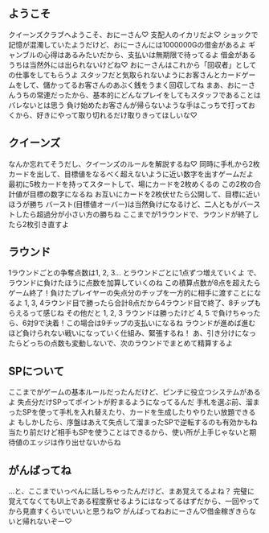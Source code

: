 ## ようこそ

クイーンズクラブへようこそ、おにーさん♡
支配人のイカリだよ♡
ショックで記憶が混濁していたようだけど、おにーさんには1000000Gの借金があるよ
ギャンブルの心得はあるみたいだから、支払いは無期限で待ってるよ
借金があるうちは当然外には出られないけどね♡
おにーさんはこれから「回収者」としての仕事をしてもらうよ
スタッフだと気取られないようにお客さんとカードゲームをして、儲かってるお客さんのあぶく銭をうまく回収してね
まあ、おにーさんうちの常連だったから、基本的にどんなプレイをしてもスタッフであることはバレないとは思う
負け始めたお客さんが帰らないような手はこっちで打っておくから、好きにやって取り切れるだけ取りきってほしいな♡

## クイーンズ

なんか忘れてそうだし、クイーンズのルールを解説するね♡
同時に手札から2枚カードを出して、目標値をなるべく超えないように近い数字を出すゲームだよ
最初に5枚カードを持ってスタートして、場にカードを2枚めくるの
この2枚の合計値が目標の数字になるね
お互いにカードを2枚伏せたら公開して、目標に近いほうが勝ち
バースト(目標値オーバー)は当然負けになるけど、二人ともがバーストしたら超過分が小さい方の勝ちね
ここまでが1ラウンドで、ラウンドが終了したら2枚引き直すよ

## ラウンド

1ラウンドごとの争奪点数は1, 2, 3... とラウンドごとに1点ずつ増えていくよ
で、ラウンドに負けたほうに点数を加算していくのね
この積算点数が8点を超えたらゲーム終了！負けたプレイヤーの失点分のチップを一方的に相手に渡すことになるよ
1, 3, 4ラウンド目で勝ったら合計8点だから4ラウンド目で終了、8チップもらえるって感じね
その他だと 1, 2, 3 ラウンドは勝ったけど 4, 5 で負けちゃったら、6対9で決着！この場合は9チップの支払いになるね
ラウンドが進めば進むほど負けられない戦いになっていく仕組み、緊張するね！
あ、引き分けになったらどっちの点数も変動しないで、次のラウンドでまとめて精算するよ

## SPについて

ここまでがゲームの基本ルールだったんだけど、ピンチに役立つシステムがあるよ
失点分だけSPってポイントが貯まるようになってるんだ
手札を選ぶ前、溜まったSPを使って手札を入れ替えたり、カードを生成したりやりたい放題できるよ
もしかしたら、序盤はあえて失点して溜まったSPで逆転するのも有効かもね
当たり前だけど相手もSPを使うことはできるから、使い所が上手じゃないと期待値のエッジは作り出せないからね

## がんばってね

...と、ここまでいっぺんに話しちゃったんだけど、まあ覚えてるよね？
完璧に覚えてなくてもUI上である程度察せるようにはなってるはずだから、一回やってから見直すくらいでいいと思うね♡
がんばってねおにーさん♡借金稼ぎきらないと帰れないぞー♡
